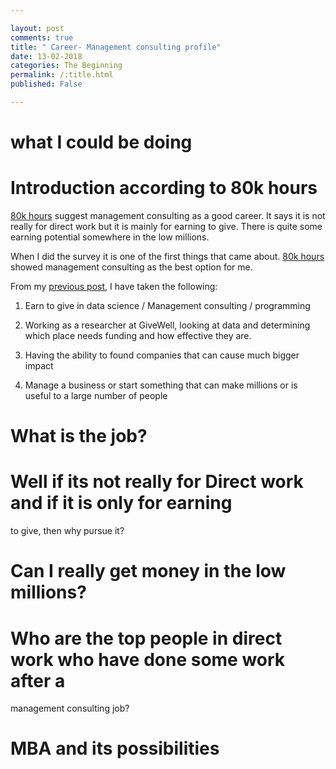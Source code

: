 ```yaml
---

layout: post
comments: true
title: " Career- Management consulting profile" 
date: 13-02-2018 
categories: The Beginning 
permalink: /:title.html
published: False

---
```


# what I could be doing 

# Introduction according to 80k hours

[80k hours](https://80000hours.org/) suggest management consulting as a good career. It says
it is not really for direct work but it is mainly for earning to
give. There is quite some earning potential somewhere in the low
millions.

When I did the survey it is one of the first things that came
about. [80k hours][80k-hours] showed management consulting as the best option
for me.

From my [previous post][career-6], I have taken the following:

1. Earn to give in data science / Management consulting / programming

2. Working as a researcher at GiveWell, looking at data and determining which place needs funding and how effective they are.

3. Having the ability to found companies that can cause much bigger impact

4. Manage a business or start something that can make millions or is useful to a large number of people



[career-6]: /career-which-career-(6).html
[80k-hours]: https://80000hours.org/

# What is the job?


# Well if its not really for Direct work and if it is only for earning
to give, then why pursue it? 


# Can I really get money in the low millions?

# Who are the top people in direct work who have done some work after a
management consulting job?

# MBA and its possibilities



